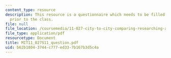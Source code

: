 ```yaml
---
content_type: resource
description: This resource is a questionnaire which needs to be filled out by students
  prior to the class.
file: null
file_location: /coursemedia/11-027-city-to-city-comparing-researching-and-writing-about-cities-new-orleans-spring-2011/b62b18043744c777ed337b167b3d5c4a_MIT11_027S11_question.pdf
file_type: application/pdf
resourcetype: Document
title: MIT11_027S11_question.pdf
uid: b62b1804-3744-c777-ed33-7b167b3d5c4a
---
```


